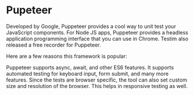 # Pupeteer

Developed by Google, Puppeteer provides a cool way to unit test your JavaScript components. For Node JS apps, Puppeteer provides a headless application programming interface that you can use in Chrome. Testim also released a free recorder for Puppeteer.

Here are a few reasons this framework is popular:

Puppeteer supports async, await, and other ES6 features.
It supports automated testing for keyboard input, form submit, and many more features.
Since the tests are browser specific, the tool can also set custom size and resolution of the browser. This helps in responsive testing as well.
